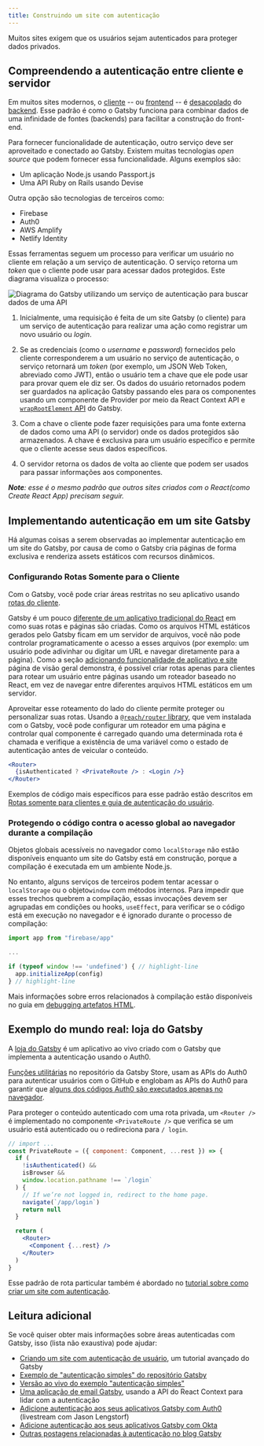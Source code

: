 ```yaml
---
title: Construindo um site com autenticação
---
```


Muitos sites exigem que os usuários sejam autenticados para proteger dados privados.

## Compreendendo a autenticação entre cliente e servidor

Em muitos sites modernos, o [cliente](/docs/glossary#client-side) -- ou [frontend](/docs/glossary#frontend) -- é [desacoplado](/docs/glossary#decoupled) do [backend](/docs/glossary#backend). Esse padrão é como o Gatsby funciona para combinar dados de uma infinidade de fontes (backends) para facilitar a construção do front-end.

Para fornecer funcionalidade de autenticação, outro serviço deve ser aproveitado e conectado ao Gatsby. Existem muitas tecnologias _open source_ que podem fornecer essa funcionalidade. Alguns exemplos são:

- Um aplicação Node.js usando Passport.js
- Uma API Ruby on Rails usando Devise

Outra opção são tecnologias de terceiros como:

- Firebase
- Auth0
- AWS Amplify
- Netlify Identity

Essas ferramentas seguem um processo para verificar um usuário no cliente em relação a um serviço de autenticação. O serviço retorna um _token_ que o cliente pode usar para acessar dados protegidos. Este diagrama visualiza o processo:

![Diagrama do Gatsby utilizando um serviço de autenticação para buscar dados de uma API](./images/basic-auth.png)

1. Inicialmente, uma requisição é feita de um site Gatsby (o cliente) para um serviço de autenticação para realizar uma ação como registrar um novo usuário ou _login_.

2. Se as credenciais (como o _username_ e _password_) fornecidos pelo cliente corresponderem a um usuário no serviço de autenticação, o serviço retornará um _token_ (por exemplo, um JSON Web Token, abreviado como JWT), então o usuário tem a chave que ele pode usar para provar quem ele diz ser. Os dados do usuário retornados podem ser guardados na aplicação Gatsby passando eles para os componentes usando um componente de Provider por meio da React Context API e [`wrapRootElement` API](/docs/browser-apis/#wrapRootElement) do Gatsby.

3. Com a chave o cliente pode fazer requisições para uma fonte externa de dados como uma API (o servidor) onde os dados protegidos são armazenados. A chave é exclusiva para um usuário específico e permite que o cliente acesse seus dados específicos.

4. O servidor retorna os dados de volta ao cliente que podem ser usados para passar informações aos componentes.

_**Note**: esse é o mesmo padrão que outros sites criados com o React(como Create React App) precisam seguir._

## Implementando autenticação em um site Gatsby

Há algumas coisas a serem observadas ao implementar autenticação em um site do Gatsby, por causa de como o Gatsby cria páginas de forma exclusiva e renderiza assets estáticos com recursos dinâmicos.

### Configurando Rotas Somente para o Cliente

Com o Gatsby, você pode criar áreas restritas no seu aplicativo usando [rotas do cliente](/docs/building-apps-with-gatsby/#client-only-routes).

Gatsby é um pouco [diferente de um aplicativo tradicional do React](/docs/adding-app-and-website-functionality/#differences-between-gatsby-and-other-react-apps) em como suas rotas e páginas são criadas. Como os arquivos HTML estáticos gerados pelo Gatsby ficam em um servidor de arquivos, você não pode controlar programaticamente o acesso a esses arquivos (por exemplo: um usuário pode adivinhar ou digitar um URL e navegar diretamente para a página). Como a seção [adicionando funcionalidade de aplicativo e site](/docs/adding-app-and-website-functionality/#client-only-routes) página de visão geral demonstra, é possível criar rotas apenas para clientes para rotear um usuário entre páginas usando um roteador baseado no React, em vez de navegar entre diferentes arquivos HTML estáticos em um servidor.

Aproveitar esse roteamento do lado do cliente permite proteger ou personalizar suas rotas. Usando a [`@reach/router` library](https://reach.tech/router/), que vem instalada com o Gatsby, você pode configurar um roteador em uma página e controlar qual componente é carregado quando uma determinada rota é chamada e verifique a existência de uma variável como o estado de autenticação antes de veicular o conteúdo.

<!-- prettier-ignore -->
```jsx
<Router>
  {isAuthenticated ? <PrivateRoute /> : <Login />}
</Router>
```

Exemplos de código mais específicos para esse padrão estão descritos em [Rotas somente para clientes e guia de autenticação do usuário](/docs/client-only-routes-and-user-authentication/#implementing-client-only-routes).

### Protegendo o código contra o acesso global ao navegador durante a compilação

Objetos globais acessíveis no navegador como `localStorage` não estão disponíveis enquanto um site do Gatsby está em construção, porque a compilação é executada em um ambiente Node.js.

No entanto, alguns serviços de terceiros podem tentar acessar o `localStorage` ou o objeto`window` com métodos internos. Para impedir que esses trechos quebrem a compilação, essas invocações devem ser agrupadas em condições ou hooks, `useEffect`, para verificar se o código está em execução no navegador e é ignorado durante o processo de compilação:

```javascript
import app from "firebase/app"

...

if (typeof window !== 'undefined') { // highlight-line
  app.initializeApp(config)
} // highlight-line
```

Mais informações sobre erros relacionados à compilação estão disponíveis no guia em [debugging artefatos HTML](/docs/debugging-html-builds/).

## Exemplo do mundo real: loja do Gatsby

A [loja do Gatsby](https://github.com/gatsbyjs/store.gatsbyjs.org) é um aplicativo ao vivo criado com o Gatsby que implementa a autenticação usando o Auth0.

[Funções utilitárias](https://github.com/gatsbyjs/store.gatsbyjs.org/blob/master/src/utils/auth.js) no repositório da Gatsby Store, usam as APIs do Auth0 para autenticar usuários com o GitHub e englobam as APIs do Auth0 para garantir que [alguns dos códigos Auth0 são executados apenas no navegador](https://github.com/gatsbyjs/store.gatsbyjs.org/blob/master/src/utils/auth.js#L3).

Para proteger o conteúdo autenticado com uma rota privada, um `<Router />` é implementado no componente `<PrivateRoute />` que verifica se um usuário está autenticado ou o redireciona para `/ login`.

```jsx
// import ...
const PrivateRoute = ({ component: Component, ...rest }) => {
  if (
    !isAuthenticated() &&
    isBrowser &&
    window.location.pathname !== `/login`
  ) {
    // If we’re not logged in, redirect to the home page.
    navigate(`/app/login`)
    return null
  }

  return (
    <Router>
      <Component {...rest} />
    </Router>
  )
}
```

Esse padrão de rota particular também é abordado no [tutorial sobre como criar um site com autenticação](/tutorial/authentication-tutorial/#controller-private-routes).

## Leitura adicional

Se você quiser obter mais informações sobre áreas autenticadas com Gatsby, isso (lista não exaustiva) pode ajudar:

- [Criando um site com autenticação de usuário](/tutorial/authentication-tutorial), um tutorial avançado do Gatsby
- [Exemplo de "autenticação simples" do repositório Gatsby](https://github.com/gatsbyjs/gatsby/tree/master/examples/simple-auth)
- [Versão ao vivo do exemplo "autenticação simples"](https://simple-auth.netlify.com/)
- [Uma aplicação de email Gatsby](https://github.com/DSchau/gatsby-mail), usando a API do React Context para lidar com a autenticação
- [Adicione autenticação aos seus aplicativos Gatsby com Auth0](/blog/2019-03-21-add-auth0-to-gatsby-livestream/) (livestream com Jason Lengstorf)
- [Adicione autenticação aos seus aplicativos Gatsby com Okta](https://www.youtube.com/watch?v=7b1iKuFWVSw&t=9s)
- [Outras postagens relacionadas à autenticação no blog Gatsby](/blog/tags/authentication/)
